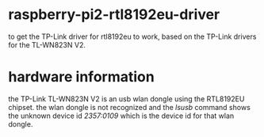 # raspberry-pi2-rtl8192eu-driver
to get the TP-Link driver for rtl8192eu to work, based on the TP-Link drivers for the TL-WN823N V2.

# hardware information
the TP-Link TL-WN823N V2 is an usb wlan dongle using the RTL8192EU chipset.
the wlan dongle is not recognized and the _lsusb_ command shows the unknown device id *2357:0109* which is
the device id for that wlan dongle.
